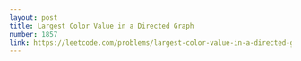 ```yaml
---
layout: post
title: Largest Color Value in a Directed Graph
number: 1857
link: https://leetcode.com/problems/largest-color-value-in-a-directed-graph
---
```

